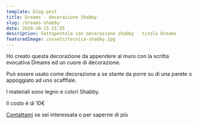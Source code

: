 ```yaml
---
template: blog-post
title: Dreams - decorazione Shabby
slug: /dreams-shabby
date: 2020-10-15 21:55
description: Sottopentola con decorazione shabby - titolo Dreams
featuredImage: /assets/tecnica-shabby.jpg
---
```

Ho creato questa decorazione da appendere al muro con la scritta evocativa Dreams ed un cuore di decorazione.

Può essere usato come decorazione a se stante da porre su di una parete o appoggiato ad uno scafffale.

I materiali sono legno e colori Shabby.

Il costo è di 10€

[Contattami](/contatti) se sei interessata o per saperne di più